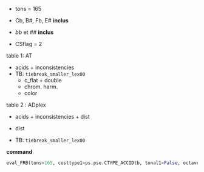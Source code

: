

- tons = 165

- Cb, B#, Fb, E# **inclus**

- *bb* et *##*  **inclus**

- CSflag = 2



table 1: AT

- acids + inconsistencies
- TB: `tiebreak_smaller_lex00`
  - c_flat + double
  - chrom. harm.
  - color

table 2 : ADplex

- acids + inconsistencies + dist
- dist

- TB:   `tiebreak_smaller_lex00`



**command**

```python
eval_FRB(tons=165, costtype1=ps.pse.CTYPE_ACCIDtb, tonal1=False, octave1=False, det1=False, global1=100, grid=ps.pse.Grid_Exhaustive, costtype2=ps.pse.CTYPE_ADplex, tonal2=True, octave2=True, det2=False, dflag=True, mflag=True, csflag=2)
```

